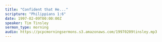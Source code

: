 ```yaml
---
title: "Confident that He..."
scripture: "Philippians 1:6"
date: 1997-02-09T00:00:00Z
speaker: Tim Tinsley
sermon_type: morning
audio: https://pcpcmorningsermons.s3.amazonaws.com/19970209tinsley.mp3 
---
```



